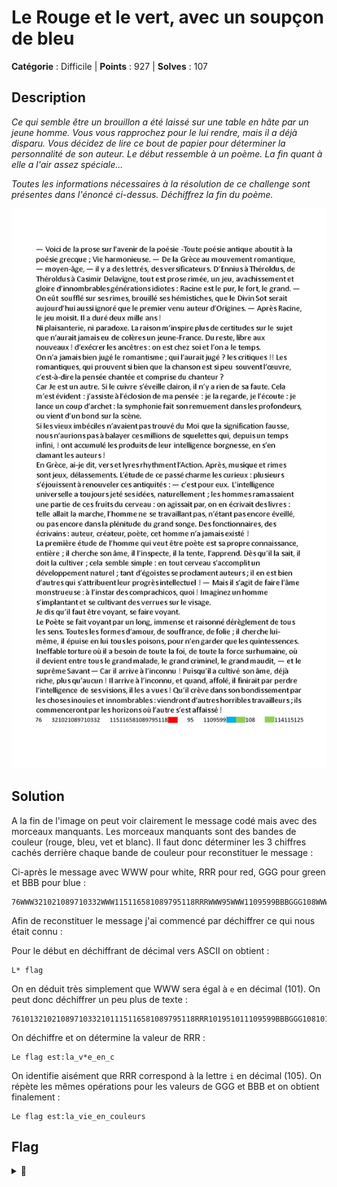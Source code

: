 # Le Rouge et le vert, avec un soupçon de bleu

**Catégorie** : Difficile | **Points** : 927 | **Solves** : 107

## Description

*Ce qui semble être un brouillon a été laissé sur une table en hâte par un jeune homme. Vous vous rapprochez pour le lui rendre, mais il a déjà disparu. Vous décidez de lire ce bout de papier pour déterminer la personnalité de son auteur. Le début ressemble à un poème. La fin quant à elle a l'air assez spéciale...*

*Toutes les informations nécessaires à la résolution de ce challenge sont présentes dans l'énoncé ci-dessus. Déchiffrez la fin du poème.*

<p align="center">
  <img src="Rouge_Vert_Bleu.jpg" alt="rouge vert bleu" width="600">
</p>

## Solution

A la fin de l'image on peut voir clairement le message codé mais avec des morceaux manquants. Les morceaux manquants sont des bandes de couleur (rouge, bleu, vet et blanc). Il faut donc déterminer les 3 chiffres cachés derrière chaque bande de couleur pour reconstituer le message :

Ci-après le message avec WWW pour white, RRR pour red, GGG pour green et BBB pour blue :


```
76WWW321021089710332WWW115116581089795118RRRWWW95WWW1109599BBBGGG108WWWGGG114115125
```

Afin de reconstituer le message j'ai commencé par déchiffrer ce qui nous était connu :

Pour le début en déchiffrant de décimal vers ASCII on obtient :

```
L* flag
```
On en déduit très simplement que WWW sera égal à ``e`` en décimal (101). On peut donc déchiffrer un peu plus de texte :

```
76101321021089710332101115116581089795118RRR101951011109599BBBGGG108101GGG114115125
```

On déchiffre et on détermine la valeur de RRR :

```
Le flag est:la_v*e_en_c
```

On identifie aisément que RRR correspond à la lettre ``i`` en décimal (105). On répète les mêmes opérations pour les valeurs de GGG et BBB et on obtient finalement :

```
Le flag est:la_vie_en_couleurs
```

## Flag

<details>
<summary>🚩</summary>

```
404CTF{la_vie_en_couleurs}
```
